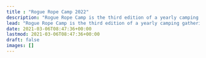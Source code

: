 ```yaml
---
title : "Rogue Rope Camp 2022"
description: "Rogue Rope Camp is the third edition of a yearly camping gathering of kinkers, main focus is rope, but other fun activities are welcome as well."
lead: "Rogue Rope Camp is the third edition of a yearly camping gathering of kinkers, main focus is rope, but other fun activities are welcome as well."
date: 2021-03-06T08:47:36+00:00
lastmod: 2021-03-06T08:47:36+00:00
draft: false
images: []
---
```

